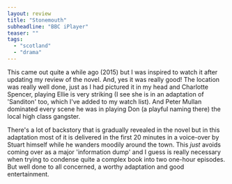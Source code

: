 ```yaml
---
layout: review
title: "Stonemouth"
subheadline: "BBC iPlayer"
teaser: ""
tags:
  - "scotland"
  - "drama"
---
```


This came out quite a while ago (2015) but I was inspired to watch it after updating my review of the novel. And, yes
it was really good! The location was really well done, just as I had pictured it in my head and Charlotte Spencer,
playing Ellie is very striking (I see she is in an adaptation of 'Sanditon' too, which I've added to my watch list). 
And Peter Mullan dominated every scene he was in playing Don (a playful naming there) the local high class
gangster.

There's a lot of backstory that is gradually revealed in the novel but in this adaptation most of it is 
delivered in the first 20 minutes in a voice-over by Stuart himself while he wanders moodily around the town.
This *just* avoids coming over as a major 'information dump' and I guess is really necessary when trying
to condense quite a complex book into two one-hour episodes. But well done to all concerned, a worthy
adaptation and good entertainment.
